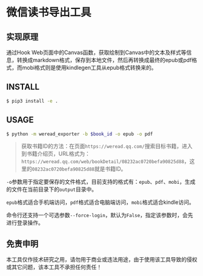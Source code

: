 # 微信读书导出工具

## 实现原理

通过Hook Web页面中的Canvas函数，获取绘制到Canvas中的文本及样式等信息，转换成markdown格式，保存到本地文件，然后再转换成最终的epub或pdf格式，而mobi格式则是使用kindlegen工具从epub格式转换来的。

## INSTALL

```bash
$ pip3 install -e .
```

## USAGE

```bash
$ python -m weread_exporter -b $book_id -o epub -o pdf
```

> 获取书籍ID的方法：在页面`https://weread.qq.com/`搜索目标书籍，进入到书籍介绍页，URL格式为：`https://weread.qq.com/web/bookDetail/08232ac0720befa90825d88`，这里的`08232ac0720befa90825d88`就是书籍ID。

`-o`参数用于指定要保存的文件格式，目前支持的格式有：`epub`、`pdf`、`mobi`，生成的文件在当前目录下的`output`目录中。

`epub`格式适合手机端访问，`pdf`格式适合电脑端访问，`mobi`格式适合kindle访问。

命令行还支持一个可选参数`--force-login`，默认为`False`，指定该参数时，会先进行登录操作。

## 免责申明

本工具仅作技术研究之用，请勿用于商业或违法用途，由于使用该工具导致的侵权或其它问题，该本工具不承担任何责任！
